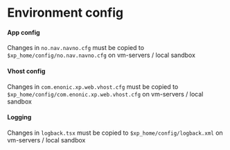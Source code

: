 # Environment config

#### App config
Changes in `no.nav.navno.cfg` must be copied to `$xp_home/config/no.nav.navno.cfg` on vm-servers / local sandbox

#### Vhost config
Changes in `com.enonic.xp.web.vhost.cfg` must be copied to `$xp_home/config/com.enonic.xp.web.vhost.cfg` on vm-servers / local sandbox

#### Logging
Changes in `logback.tsx` must be copied to `$xp_home/config/logback.xml` on vm-servers / local sandbox
